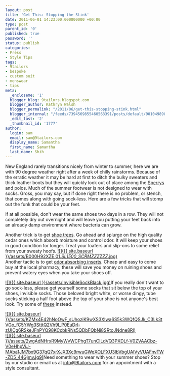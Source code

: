 ```yaml
---
layout: post
title: 'Get This: Stopping the Stink'
date: 2011-06-01 14:23:00.000000000 +00:00
type: post
parent_id: '0'
published: true
password: ''
status: publish
categories:
- Press
- Style Tips
tags:
- 9tailors
- bespoke
- custom suit
- menswear
- tips
meta:
  _encloseme: '1'
  blogger_blog: 9tailors.blogspot.com
  blogger_author: Kathryn Walsh
  blogger_permalink: "/2011/06/get-this-stopping-stink.html"
  blogger_internal: "/feeds/7394569855460563391/posts/default/9010498985834049829"
  _edit_last: '2'
  _thumbnail_id: '1777'
author:
  login: sam
  email: sam@9tailors.com
  display_name: Samantha
  first_name: Samantha
  last_name: Shih
---
```

New England rarely transitions nicely from winter to summer, here we are with 90 degree weather right after a week of chilly rainstorms. Because of the erratic weather it may be hard at first to ditch the bulky sweaters and thick leather boots but they will quickly look out of place among the [Sperrys](http://www.sperrytopsider.com/store/) and polos. Much of the summer footwear is not designed to wear with socks. Gross, you may say, but if done right there is no problem, or stench, that comes along with going sock-less. Here are a few tricks that will stomp out the funk that could be your feet.

If at all possible, don't wear the same shoes two days in a row. They will not completely dry out overnight and will leave you putting your feet back into an already damp environment where bacteria can grow.

Another trick is to get [shoe trees](http://www.containerstore.com/shop/closet/shoeStorage/shoeCare?productId=10000126). Go ahead and splurge on the high quality cedar ones which absorb moisture and control odor. It will keep your shoes in good condition for longer. Treat your loafers and slip-ons to some relief from your sweaty hoofs. [![]({{ site.baseurl }}/assets/B000H92XZE.01._SL1500_SCRMZZZZZZ_.jpg)](http://2.bp.blogspot.com/-TujLI0hSDjI/TeZNm0TSQ3I/AAAAAAAAAXY/BnBzImZtPKo/s1600/B000H92XZE.01._SL1500_SCRMZZZZZZ_.jpg)  
Another tactic is to get [odor absorbing inserts](http://www.odor-eaters.com/). Cheap and easy to come buy at the local pharmacy, these will save you money on ruining shoes and prevent watery eyes when you take your shoes off.

[![]({{ site.baseurl }}/assets/InvisibleSockBlack.jpg)](http://3.bp.blogspot.com/-i0bWUdQDTZg/TeZP1m7Qw_I/AAAAAAAAAXg/XoO_-zrJN2k/s1600/InvisibleSockBlack.jpg)If you really don't want to go sock-less, please get yourself some socks that sit below the top of your shoes, invisible socks. Those beloved bright white, or worse dingy, tube socks sticking a half foot above the top of your shoe is not anyone's best look. Try some of [these](http://www.buckmans.com/store/view-item-detail.aspx?ItemID=13518) instead.

[![]({{ site.baseurl }}/assets/KZMx4E42hNoOwF_sUhoziK9wXS3Xlwa6S5k3WQfQSJk_C3Lk3tVGo_fC5YWg3StttQ2Vh9I_P0EuDrl-zUICg6RSkeJFnPYQ98KCcbkRNs5QDbFQbNi8SRtoJNdne8Rl)](http://2.bp.blogspot.com/-y8bobpqfS68/TeZQQu7zyLI/AAAAAAAAAXw/ApZ3CSe__ak/s1600/KZMx4E42hNoOwF_sUhoziK9wXS3Xlwa6S5k3WQfQSJk_C3Lk3tVGo_fC5YWg3StttQ2Vh9I_P0EuDrl-zUICg6RSkeJFnPYQ98KCcbkRNs5QDbFQbNi8SRtoJNdne8Rl)  
[![]({{ site.baseurl }}/assets/2wgAdNHrxR9MyWvWCPhgT7unCILdVQ3PXDLf-V0ZVAACbz-V0eHhpViJ-MAba1JM7bx9G37qQ7xrXJX3Xc9rwuGWqXOLFXU3lbVbgUAlVyVUAFnvTW-ZD5_44GjmvJg9)](http://4.bp.blogspot.com/-aWpW65d35-4/TeZQL6pQjCI/AAAAAAAAAXo/cczk4ZV6BVI/s1600/2wgAdNHrxR9MyWvWCPhgT7unCILdVQ3PXDLf-V0ZVAACbz-V0eHhpViJ-MAba1JM7bx9G37qQ7xrXJX3Xc9rwuGWqXOLFXU3lbVbgUAlVyVUAFnvTW-ZD5_44GjmvJg9)Need something to wear with your summer shoes? Stop by our studio or email us at info@9tailors.com for an appointment with a style consultant.[  
](http://4.bp.blogspot.com/-aWpW65d35-4/TeZQL6pQjCI/AAAAAAAAAXo/cczk4ZV6BVI/s1600/2wgAdNHrxR9MyWvWCPhgT7unCILdVQ3PXDLf-V0ZVAACbz-V0eHhpViJ-MAba1JM7bx9G37qQ7xrXJX3Xc9rwuGWqXOLFXU3lbVbgUAlVyVUAFnvTW-ZD5_44GjmvJg9)